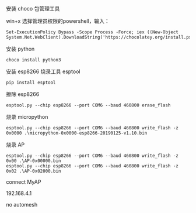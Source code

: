 安装 choco 包管理工具

win+x 选择管理员权限的powershell，输入：

```
Set-ExecutionPolicy Bypass -Scope Process -Force; iex ((New-Object System.Net.WebClient).DownloadString('https://chocolatey.org/install.ps1'))
```

安装 python

```
choco install python3
```

安装 esp8266 烧录工具 esptool

```
pip install esptool
```

擦除 esp8266

```
esptool.py --chip esp8266 --port COM6 --baud 460800 erase_flash
```

烧录 micropython

```
esptool.py --chip esp8266 --port COM6 --baud 460800 write_flash -z 0x0000 .\micropython-0x0000-esp8266-20190125-v1.10.bin
```

烧录 AP

```
esptool.py --chip esp8266 --port COM6 --baud 460800 write_flash -z 0x00 .\AP-0x00000.bin
esptool.py --chip esp8266 --port COM6 --baud 460800 write_flash -z 0x02 .\AP-0x02000.bin
```

connect MyAP

192.168.4.1

no automesh

